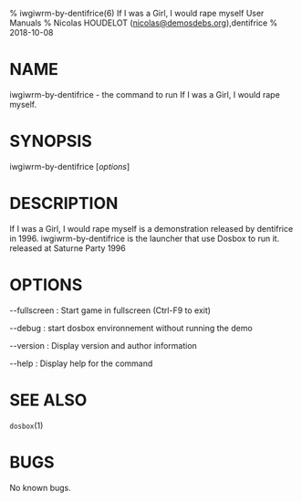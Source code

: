 % iwgiwrm-by-dentifrice(6) If I was a Girl, I would rape myself User Manuals
% Nicolas HOUDELOT (nicolas@demosdebs.org),dentifrice
% 2018-10-08

# NAME
iwgiwrm-by-dentifrice - the command to run If I was a Girl, I would rape myself.

# SYNOPSIS
iwgiwrm-by-dentifrice [*options*]

# DESCRIPTION
If I was a Girl, I would rape myself is a demonstration released by dentifrice in 1996.
iwgiwrm-by-dentifrice is the launcher that use Dosbox to run it.
released at Saturne Party 1996

# OPTIONS
\--fullscreen
:   Start game in fullscreen (Ctrl-F9 to exit)

\--debug
:   start dosbox environnement without running the demo

\--version
:   Display version and author information

\--help
:   Display help for the command

# SEE ALSO
`dosbox`(1)

# BUGS
No known bugs.
